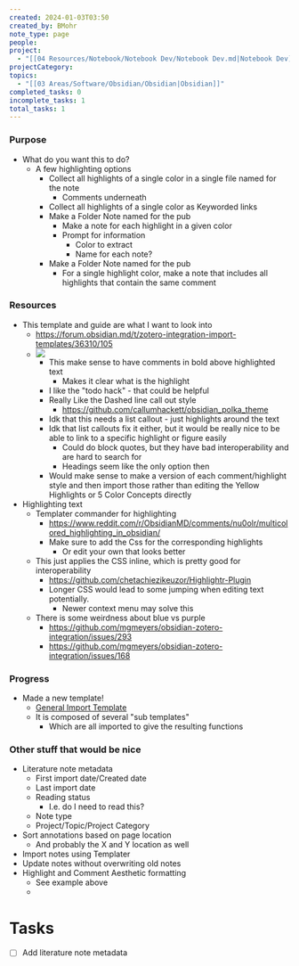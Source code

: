 ```yaml
---
created: 2024-01-03T03:50
created_by: BMohr
note_type: page
people: 
project:
  - "[[04 Resources/Notebook/Notebook Dev/Notebook Dev.md|Notebook Dev]]"
projectCategory: 
topics:
  - "[[03 Areas/Software/Obsidian/Obsidian|Obsidian]]"
completed_tasks: 0
incomplete_tasks: 1
total_tasks: 1
---
```

### Purpose
- What do you want this to do?
	- A few highlighting options
		- Collect all highlights of a single color in a single file named for the note
			- Comments underneath
		- Collect all highlights of a single color as Keyworded links
		- Make a Folder Note named for the pub 
			- Make a note for each highlight in a given color
			- Prompt for information
				- Color to extract
				- Name for each note?
		- Make a Folder Note named for the pub
			- For a single highlight color, make a note that includes all highlights that contain the same comment

### Resources
- This template and guide are what I want to look into
	- https://forum.obsidian.md/t/zotero-integration-import-templates/36310/105
	- ![](01%20Home/!Inbox/attachments/Pasted%20image%2020240106165805.png)
		- This make sense to have comments in bold above highlighted text
			- Makes it clear what is the highlight
		- I like the "todo hack" - that could be helpful
		- Really Like the Dashed line call out style
			- https://github.com/callumhackett/obsidian_polka_theme
		- Idk that this needs a list callout - just highlights around the text
		- Idk that list callouts fix it either, but it would be really nice to be able to link to a specific highlight or figure easily
			- Could do block quotes, but they have bad interoperability and are hard to search for
			- Headings seem like the only option then
		- Would make sense to make a version of each comment/highlight style and then import those rather than editing the Yellow Highlights or 5 Color Concepts directly
- Highlighting text
	- Templater commander for highlighting
		- https://www.reddit.com/r/ObsidianMD/comments/nu0olr/multicolored_highlighting_in_obsidian/
		- Make sure to add the Css for the corresponding highlights
			- Or edit your own that looks better
	- This just applies the CSS inline, which is pretty good for interoperability
		- https://github.com/chetachiezikeuzor/Highlightr-Plugin
		- Longer CSS would lead to some jumping when editing text potentially. 
			- Newer context menu may solve this
	- There is some weirdness about blue vs purple
		- https://github.com/mgmeyers/obsidian-zotero-integration/issues/293
		- https://github.com/mgmeyers/obsidian-zotero-integration/issues/168

### Progress
- Made a new template! 
	- [General Import Template](04%20Resources/Notebook/Zotero%20Templates/General%20Import%20Template/General%20Import%20Template.md)
	- It is composed of several "sub templates"
		- Which are all imported to give the resulting functions

### Other stuff that would be nice
- Literature note metadata
	- First import date/Created date
	- Last import date
	- Reading status
		- I.e. do I need to read this? 
	- Note type
	- Project/Topic/Project Category
- Sort annotations based on page location
	- And probably the X and Y location as well
- Import notes using Templater
- Update notes without overwriting old notes
- Highlight and Comment Aesthetic formatting
	- See example above
	- 
# Tasks
- [ ] Add literature note metadata
